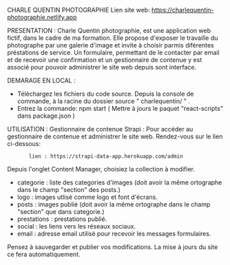 
CHARLE QUENTIN PHOTOGRAPHIE
Lien site web: https://charlequentin-photographie.netlify.app

PRESENTATION : 
Charle Quentin photographie, est une application web fictif, dans le cadre de ma formation. Elle propose d'exposer le travaille du photographe par une galerie d'image et invite à choisir parmis diférentes préstations de service. Un formulaire, permettant de le contacter par email et de recevoir une confirmation et un gestionnaire de contenue y est associé pour pouvoir administrer le site web depuis sont interface.

DEMARAGE EN LOCAL : 
  - Téléchargez les fichiers du code source. Depuis la console de commande, à la racine du dossier source " charlequentin/ " .
  - Entrez la commande: npm start
  ( Mettre à jours le paquet "react-scripts" dans package.json )

UTILISATION : 
Gestionnaire de contenue Strapi :
  Pour accéder au gestionnaire de contenue et administrer le site web. Rendez-vous sur le lien ci-dessous: 
  
           lien : https://strapi-data-app.herokuapp.com/admin

Depuis l'onglet Content Manager, choisiez la collection à modifier. 
  - categorie : liste des categories d'images (doit avoir la même ortographe dans le champ "section" des posts.)
  - logo : images utlisé comme logo et font d'écrans.
  - posts : images publié (doit avoir la même ortographe dans le champ "section" que dans categorie.)
  - prestations : prestations publié.
  - social : les liens vers les réseaux sociaux.
  - email : adresse email utilisé pour recevoir les messages formulaires.
        
Pensez à sauvegarder et publier vos modifications. La mise à jours du site ce fera automatiquement. 
